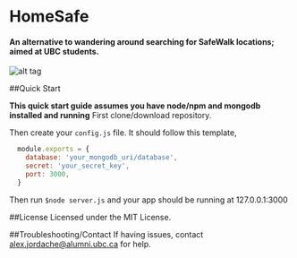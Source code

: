 # HomeSafe

#### An alternative to wandering around searching for SafeWalk locations; aimed at UBC students.

![alt tag](https://raw.githubusercontent.com/therealAJ/HomeSafe/master/Animation.gif)

##Quick Start

**This quick start guide assumes you have node/npm and mongodb installed and running**
First clone/download repository.

Then create your `config.js` file. It should follow this template,
```js
  module.exports = {
    database: 'your_mongodb_uri/database',
    secret: 'your_secret_key',
    port: 3000,
  }
```

Then run ```$node server.js``` and your app should be running at 127.0.0.1:3000

##License
Licensed under the MIT License.

##Troubleshooting/Contact
If having issues, contact alex.jordache@alumni.ubc.ca for help.

